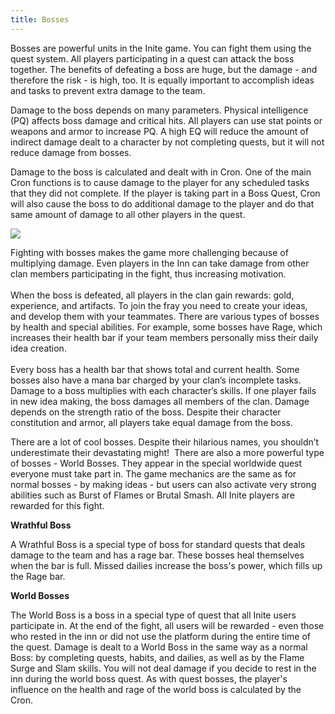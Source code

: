 ```yaml
---
title: Bosses
---
```

Bosses are powerful units in the Inite game. You can fight them using the quest system. All players participating in a quest can attack the boss together. The benefits of defeating a boss are huge, but the damage - and therefore the risk - is high, too. It is equally important to accomplish ideas and tasks to prevent extra damage to the team.  

Damage to the boss depends on many parameters. Physical intelligence (PQ) affects boss damage and critical hits. All players can use stat points or weapons and armor to increase PQ. A high EQ will reduce the amount of indirect damage dealt to a character by not completing quests, but it will not reduce damage from bosses.

Damage to the boss is calculated and dealt with in Cron. One of the main Cron functions is to cause damage to the player for any scheduled tasks that they did not complete. If the player is taking part in a Boss Quest, Cron will also cause the boss to do additional damage to the player and do that same amount of damage to all other players in the quest.  

![](img/undraw_docusaurus_react.svg)

Fighting with bosses makes the game more challenging because of multiplying damage. Even players in the Inn can take damage from other clan members participating in the fight, thus increasing motivation.\
\
When the boss is defeated, all players in the clan gain rewards: gold, experience, and artifacts. To join the fray you need to create your ideas, and develop them with your teammates. There are various types of bosses by health and special abilities. For example, some bosses have Rage, which increases their health bar if your team members personally miss their daily idea creation.  \
\
Every boss has a health bar that shows total and current health. Some bosses also have a mana bar charged by your clan’s incomplete tasks.  Damage to a boss multiplies with each character’s skills. If one player fails in new idea making, the boss damages all members of the clan. Damage depends on the strength ratio of the boss. Despite their character constitution and armor, all players take equal damage from the boss.  

There are a lot of cool bosses. Despite their hilarious names, you shouldn’t underestimate their devastating might!  There are also a more powerful type of bosses - World Bosses. They appear in the special worldwide quest everyone must take part in. The game mechanics are the same as for normal bosses - by making ideas - but users can also activate very strong abilities such as Burst of Flames or Brutal Smash. All Inite players are rewarded for this fight.



**Wrathful Boss**             

A Wrathful Boss is a special type of boss for standard quests that deals damage to the team and has a rage bar. These bosses heal themselves when the bar is full. Missed dailies increase the boss's power, which fills up the Rage bar.



**World Bosses**

The World Boss is a boss in a special type of quest that all Inite users participate in. At the end of the fight, all users will be rewarded - even those who rested in the inn or did not use the platform during the entire time of the quest. Damage is dealt to a World Boss in the same way as a normal Boss: by completing quests, habits, and dailies, as well as by the Flame Surge and Slam skills. You will not deal damage if you decide to rest in the inn during the world boss quest. As with quest bosses, the player's influence on the health and rage of the world boss is calculated by the Cron.



<!--EndFragment-->